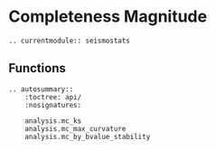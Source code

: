 # Completeness Magnitude

```{eval-rst}
.. currentmodule:: seismostats
```

## Functions
```{eval-rst}
.. autosummary::
    :toctree: api/
    :nosignatures:

    analysis.mc_ks
    analysis.mc_max_curvature
    analysis.mc_by_bvalue_stability
```